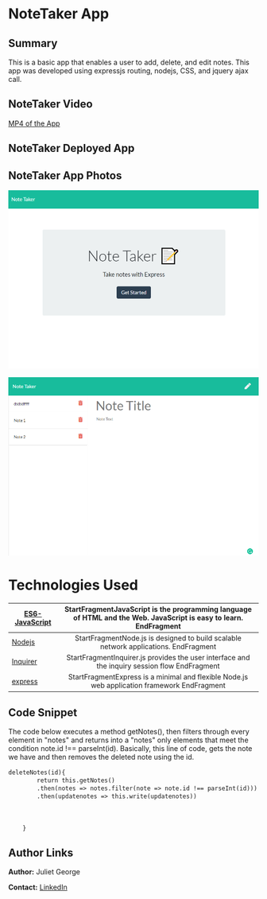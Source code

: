 
# NoteTaker App

## Summary 
This is a basic app that enables a user to add, delete, and edit notes. This app was developed using expressjs routing, nodejs, CSS, and jquery ajax call.


## NoteTaker Video
[MP4 of the App](https://github.com/Jules-Boogie/notetaker/blob/master/public/assets/bandicam%202020-04-17%2022-39-50-164.mp4)

## NoteTaker Deployed App



## NoteTaker App Photos

![Site Photo](https://github.com/Jules-Boogie/notetaker/blob/master/public/assets/Capture.PNG)


![Site Photo](https://github.com/Jules-Boogie/notetaker/blob/master/public/assets/Capture1.PNG)



# Technologies Used
| [ES6-JavaScript](https://developer.mozilla.org/en-US/docs/Web/JavaScript) | StartFragmentJavaScript is the programming language of HTML and the Web. JavaScript is easy to learn.  EndFragment |
|---------------------------------------------------------------------------|:------------------------------------------------------------------------------------------------------------------:|
| [Nodejs](https://nodejs.org/en/docs/)                                     |                StartFragmentNode.js is designed to build scalable network applications. EndFragment                |
| [Inquirer](https://www.npmjs.com/package/inquirer/v/0.2.3)                |           StartFragmentInquirer.js   provides the user interface and the inquiry session flow EndFragment          |
| [express](https://expressjs.com/EndFragment)                              |           StartFragmentExpress is a minimal and flexible Node.js web application framework   EndFragment           |


## Code Snippet
The code below executes a method getNotes(), then filters through every element in "notes" and returns into a "notes" only elements that meet the condition note.id !== parseInt(id). Basically, this line of code, gets the note we have and then removes the deleted note using the id. 
```
deleteNotes(id){
        return this.getNotes()
        .then(notes => notes.filter(note => note.id !== parseInt(id)))
        .then(updatenotes => this.write(updatenotes))



    }

```

## Author Links

**Author:**
Juliet George

**Contact:**
[LinkedIn](https://www.linkedin.com/in/juliet-george-864950b8/)
